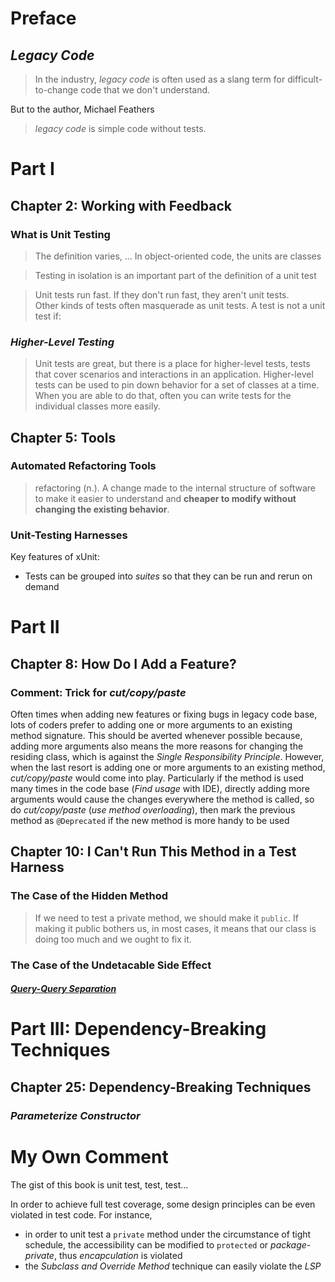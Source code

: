 # Preface
## *Legacy Code*

> In the industry, *legacy code* is often used as a slang term for difficult-to-change code that we don't understand.

But to the author, Michael Feathers

> *legacy code* is simple code without tests.

# Part I
## Chapter 2: Working with Feedback
### What is Unit Testing
> The definition varies, ... In object-oriented code, the units are classes

> Testing in isolation is an important part of the definition of a unit test

> Unit tests run fast. If they don't run fast, they aren't unit tests.
<br /> Other kinds of tests often masquerade as unit tests. A test is not a unit test if:

### *Higher-Level Testing*
> Unit tests are great, but there is a place for higher-level tests, tests that cover scenarios and interactions in an application. Higher-level tests can be used to pin down behavior for a set of classes at a time. When you are able to do that, often you can write tests for the individual classes more easily.
## Chapter 5: Tools
### Automated Refactoring Tools
> refactoring (n.). A change made to the internal structure of software to make it easier to understand and **cheaper to modify without changing the existing behavior**.

### Unit-Testing Harnesses
Key features of xUnit:

* Tests can be grouped into *suites* so that they can be run and rerun on demand 
# Part II
## Chapter 8: How Do I Add a Feature?

### Comment: Trick for *cut/copy/paste*
Often times when adding new features or fixing bugs in legacy code base, lots of coders prefer to adding one or more arguments to an existing method signature. This should be averted whenever possible because, adding more arguments also means the more reasons for changing the residing class, which is against the *Single Responsibility Principle*. However, when the last resort is adding one or more arguments to an existing method, *cut/copy/paste* would come into play. Particularly if the method is used many times in the code base (*Find usage* with IDE), directly adding more arguments would cause the changes everywhere the method is called, so do *cut/copy/paste* (*use method overloading*), then mark the previous method as `@Deprecated` if the new method is more handy to be used


## Chapter 10: I Can't Run This Method in a Test Harness
### The Case of the Hidden Method
> If we need to test a private method, we should make it `public`. If making it public bothers us, in most cases, it means that our class is doing too much and we ought to fix it.

### The Case of the Undetacable Side Effect
#### [*Query-Query Separation*](https://www.youtube.com/watch?v=eb3nbt4poic)
 

    
# Part III: Dependency-Breaking Techniques
## Chapter 25: Dependency-Breaking Techniques
### *Parameterize Constructor*

# My Own Comment
The gist of this book is unit test, test, test... 

In order to achieve full test coverage, some design principles can be even violated in test code. For instance, 

* in order to unit test a `private` method under the circumstance of tight schedule, the accessibility can be modified to `protected` or *package-private*, thus *encapculation* is violated
* the *Subclass and Override Method* technique can easily violate the *LSP*
